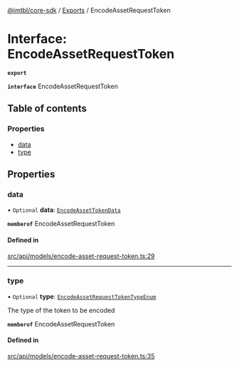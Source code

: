 [@imtbl/core-sdk](../README.md) / [Exports](../modules.md) / EncodeAssetRequestToken

# Interface: EncodeAssetRequestToken

**`export`** 

**`interface`** EncodeAssetRequestToken

## Table of contents

### Properties

- [data](EncodeAssetRequestToken.md#data)
- [type](EncodeAssetRequestToken.md#type)

## Properties

### data

• `Optional` **data**: [`EncodeAssetTokenData`](EncodeAssetTokenData.md)

**`memberof`** EncodeAssetRequestToken

#### Defined in

[src/api/models/encode-asset-request-token.ts:29](https://github.com/immutable/imx-core-sdk/blob/7204457/src/api/models/encode-asset-request-token.ts#L29)

___

### type

• `Optional` **type**: [`EncodeAssetRequestTokenTypeEnum`](../modules.md#encodeassetrequesttokentypeenum-1)

The type of the token to be encoded

**`memberof`** EncodeAssetRequestToken

#### Defined in

[src/api/models/encode-asset-request-token.ts:35](https://github.com/immutable/imx-core-sdk/blob/7204457/src/api/models/encode-asset-request-token.ts#L35)
